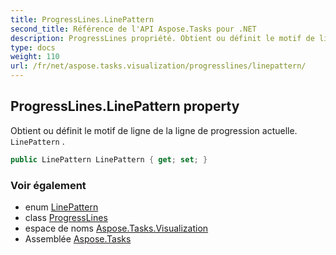 ```yaml
---
title: ProgressLines.LinePattern
second_title: Référence de l'API Aspose.Tasks pour .NET
description: ProgressLines propriété. Obtient ou définit le motif de ligne de la ligne de progression actuelle. LinePattern .
type: docs
weight: 110
url: /fr/net/aspose.tasks.visualization/progresslines/linepattern/
---
```

## ProgressLines.LinePattern property

Obtient ou définit le motif de ligne de la ligne de progression actuelle. `LinePattern` .

```csharp
public LinePattern LinePattern { get; set; }
```

### Voir également

* enum [LinePattern](../../linepattern/)
* class [ProgressLines](../)
* espace de noms [Aspose.Tasks.Visualization](../../progresslines/)
* Assemblée [Aspose.Tasks](../../../)


